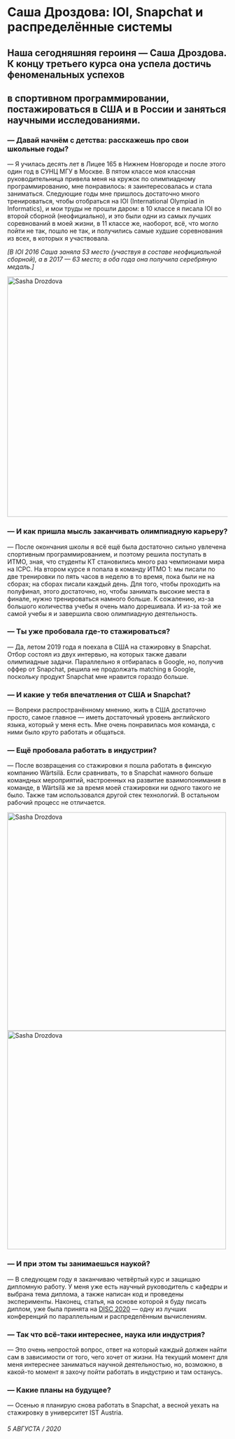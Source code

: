 # Саша Дроздова: IOI, Snapchat и распределённые системы

## Наша сегодняшняя героиня — Саша Дроздова. К концу третьего курса она успела достичь феноменальных успехов 
## в спортивном программировании, постажироваться в США и в России и заняться научными исследованиями.

### — Давай начнём с детства: расскажешь про свои школьные годы?

— Я училась десять лет в Лицее 165 в Нижнем Новгороде и после этого один год в СУНЦ МГУ в Москве. В пятом классе моя
классная руководительница привела меня на кружок по олимпиадному программированию, мне понравилось: я заинтересовалась и
стала заниматься. Следующие годы мне пришлось достаточно много тренироваться, чтобы отобраться на IOI (International
Olympiad in Informatics), и мои труды не прошли даром: в 10 классе я писала IOI во второй сборной (неофициально), и это
были одни из самых лучших соревнований в моей жизни, в 11 классе же, наоборот, всё, что могло пойти не так, пошло не
так, и получились самые худшие соревнования из всех, в которых я участвовала.

_[В IOI 2016 Саша заняла 53 место (участвуя в составе неофициальной сборной), а в 2017 — 63 место; в оба года она
получила серебряную медаль.]_

<img src="/img/interview/sasha_drozdova/simple.png" alt="Sasha Drozdova" height="550px" width="960px"/>

### — И как пришла мысль заканчивать олимпиадную карьеру?

— После окончания школы я всё ещё была достаточно сильно увлечена спортивным программированием, и поэтому решила
поступать в ИТМО, зная, что студенты КТ становились много раз чемпионами мира на ICPC. На втором курсе я попала в
команду ИТМО 1: мы писали по две тренировки по пять часов в неделю в то время, пока были не на сборах; на сборах писали
каждый день. Для того, чтобы проходить на полуфинал, этого достаточно, но, чтобы занимать высокие места в финале, нужно
тренироваться намного больше. К сожалению, из-за большого количества учебы я очень мало дорешивала. И из-за той же самой
учебы я и завершила свою олимпиадную деятельность.

### — Ты уже пробовала где-то стажироваться?

— Да, летом 2019 года я поехала в США на стажировку в Snapchat. Отбор состоял из двух интервью, на которых также давали
олимпиадные задачи. Параллельно я отбиралась в Google, но, получив оффер от Snapchat, решила не продолжать matching в
Google, поскольку продукт Snapchat мне нравится гораздо больше.

### — И какие у тебя впечатления от США и Snapchat?

— Вопреки распространённому мнению, жить в США достаточно просто, самое главное — иметь достаточный уровень английского
языка, который у меня есть. Мне очень понравилась моя команда, с ними было круто работать и общаться.

### — Ещё пробовала работать в индустрии?

— После возвращения со стажировки я пошла работать в финскую компанию Wärtsilä. Если сравнивать, то в Snapchat намного
больше командных мероприятий, настроенных на развитие взаимопонимания в команде, в Wärtsilä же за время моей стажировки
ни одного такого не было. Также там использовался другой стек технологий. В остальном рабочий процесс не отличается.

<img src="/img/interview/sasha_drozdova/seat.png"
     alt="Sasha Drozdova" height="500px"/>
<img src="/img/interview/sasha_drozdova/main.png" alt="Sasha Drozdova" height="500px"/>

### — И при этом ты занимаешься наукой?

— В следующем году я заканчиваю четвёртый курс и защищаю дипломную работу. У меня уже есть научный руководитель с
кафедры и выбрана тема диплома, а также написан код и проведены эксперименты. Наконец, статья, на основе которой я буду
писать диплом, уже была принята на [DISC 2020](http://www.disc-conference.org/wp/disc2020/) — одну из лучших конференций 
по параллельным и распределённым вычислениям.

### — Так что всё-таки интереснее, наука или индустрия?

— Это очень непростой вопрос, ответ на который каждый должен найти сам в зависимости от того, чего хочет от жизни. На
текущий момент для меня интереснее заниматься научной деятельностью, но, возможно, в какой-то момент я захочу пойти
работать в индустрию и там останусь.

### — Какие планы на будущее?

— Осенью я планирую снова работать в Snapchat, а весной уехать на стажировку в университет IST Austria.

###### 5 АВГУСТА / 2020